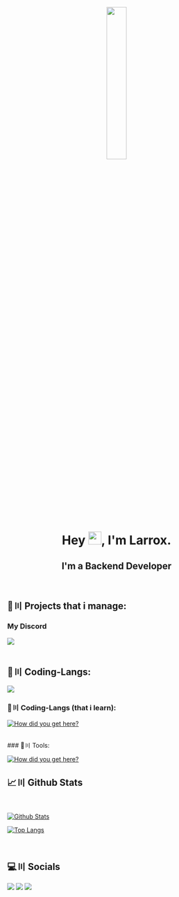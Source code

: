 <p align="center">
<a href="#"><img width="30%" height="30%" src="https://i.imgur.com/9PY3XG3.gif" height="40px"/></a>
</p>

<h1 align="center">Hey <img src="https://raw.githubusercontent.com/MartinHeinz/MartinHeinz/master/wave.gif" width="30px" height="30px">, I'm Larrox.</h1>
<h2 align="center">I'm a Backend Developer</h2>

<br>

## 🚀〣 Projects that i manage:

<h3 align="left">My Discord</h3>

[![](https://skillicons.dev/icons?i=discord)](https://discord.gg/larrox)
<br/>
<br>
## 🚀〣 Coding-Langs:

[![](https://skillicons.dev/icons?i=kotlin,java,python,html,css,javascript,cs&perline=7)](https://copyandbuild.github.io/)

### 📖〣 Coding-Langs (that i learn):

[![How did you get here?](https://skillicons.dev/icons?i=lua&perline=7)](https://copyandbuild.github.io/)

<br/>
### 🔨〣 Tools:

[![How did you get here?](https://skillicons.dev/icons?i=github,git,gitlab,discord,bash,gradle,maven,idea,vscode,windows,pycharm,ubuntu,kali,linux,redhat)](https://copyandbuild.github.io/)

## 📈〣 Github Stats

  <br/>
    <p float="above">
    <a href="https://github.com/copyandbuild/github-readme-stats"><img alt="Github Stats" src="https://github-readme-stats.vercel.app/api?username=copyandbuild&show_icons=true&count_private=true&theme=react&hide_border=true&bg_color=0D1117" /></a>
    
  <a href="https://github.com/copyandbuild/github-readme-stats"><img alt="Top Langs" src="https://github-readme-stats.vercel.app/api/top-langs/?username=copyandbuild&langs_count=8&count_private=true&layout=compact&theme=react&hide_border=true&bg_color=0D1117" /></a>
    </p>
    <br/>

## 💻〣 Socials
<p align="left">

<a href = "https://youtube.com/@larrox"><img src="https://img.icons8.com/fluent/48/000000/youtube.png"/></a>
<a href = "https://twitch.tv/knckeLive"><img src="https://img.icons8.com/fluent/48/000000/twitch.png"/></a>
<a href = "https://discord.com/users/1143510845368832111/"><img src="https://img.icons8.com/fluent/48/000000/discord.png"/></a>
</p>
